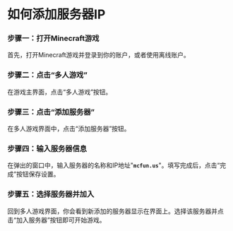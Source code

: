 # 如何添加服务器IP

### 步骤一：打开Minecraft游戏

首先，打开Minecraft游戏并登录到你的账户，或者使用离线账户。

### 步骤二：点击“多人游戏”

在游戏主界面，点击“多人游戏”按钮。

### 步骤三：点击“添加服务器”

在多人游戏界面中，点击“添加服务器”按钮。

### 步骤四：输入服务器信息

在弹出的窗口中，输入服务器的名称和IP地址"**`mcfun.us`**"。填写完成后，点击“完成”按钮保存设置。

### 步骤五：选择服务器并加入

回到多人游戏界面，你会看到新添加的服务器显示在界面上。选择该服务器并点击“加入服务器”按钮即可开始游戏。
